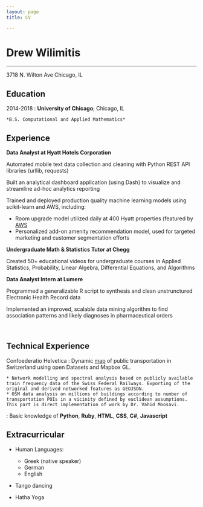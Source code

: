 ```yaml
---
layout: page
title: CV

---
```


Drew Wilimitis
============

----------------
3718 N. Wilton Ave
Chicago, IL

Education
---------

2014-2018
:   **University of Chicago**; Chicago, IL

    *B.S. Computational and Applied Mathematics*


Experience
----------

**Data Analyst at Hyatt Hotels Corporation**

Automated mobile text data collection and cleaning with Python REST API libraries (urllib, requests)

Built an analytical dashboard application (using Dash) to visualize and streamline ad-hoc analytics reporting 

Trained and deployed production quality machine learning models using scikit-learn and AWS, including:

* Room upgrade model utilized daily at 400 Hyatt properties (featured by [AWS](https://aws.amazon.com/travel-and-hospitality/personalization/)
* Personalized add-on amenity recommendation model, used for targeted marketing and customer segmentation efforts

**Undergraduate Math & Statistics Tutor at Chegg**

Created 50+ educational videos for undergraduate courses in Applied Statistics, Probability, Linear Algebra, Differential Equations, and Algorithms

**Data Analyst Intern at Lumere**

Programmed a generalizable R script to synthesis and clean unstrunctured Electronic Health Record data

Implemented an improved, scalable data mining algorithm to find association patterns and likely diagnoses in pharmaceutical orders

<br>

Technical Experience
--------------------

Confoederatio Helvetica
:   Dynamic [map][ref1] of public transportation in Switzerland using open Datasets
    and Mapbox GL.

    * Network modelling and spectral analysis based on publicly available train frequency data of the Swiss Federal Railways. Exporting of the original and derived networked features as GEOJSON.
    * OSM data analysis on millions of buildings according to number of transportation POIs in a vicinity defined by euclidean assumptions. This part is direct implementation of work by Dr. Vahid Moosavi.

:   Basic knowledge of **Python**, **Ruby**, **HTML**, **CSS**, **C#**, **Javascript**

[ref1]: https://ganagno.github.io/maps/che.html

Extracurricular
----------------------------------------

* Human Languages:
     * Greek (native speaker)
     * German
     * English

* Tango dancing
* Hatha Yoga
